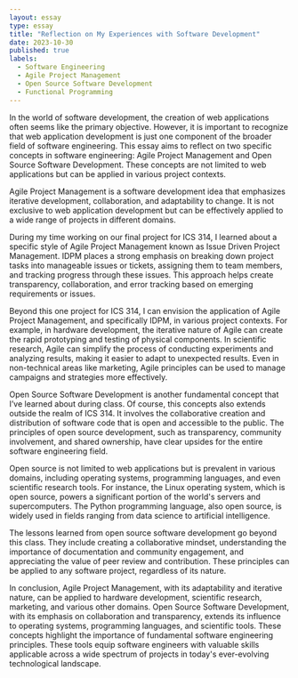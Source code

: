 ```yaml
---
layout: essay
type: essay
title: "Reflection on My Experiences with Software Development"
date: 2023-10-30
published: true
labels:
  - Software Engineering
  - Agile Project Management
  - Open Source Software Development
  - Functional Programming
---
```


In the world of software development, the creation of web applications often seems like the primary objective. However, it is important to recognize that web application development is just one component of the broader field of software engineering. This essay aims to reflect on two specific concepts in software engineering: Agile Project Management and Open Source Software Development. These concepts are not limited to web applications but can be applied in various project contexts.

Agile Project Management is a software development idea that emphasizes iterative development, collaboration, and adaptability to change. It is not exclusive to web application development but can be effectively applied to a wide range of projects in different domains.

During my time working on our final project for ICS 314, I learned about a specific style of Agile Project Management known as Issue Driven Project Management. IDPM places a strong emphasis on breaking down project tasks into manageable issues or tickets, assigning them to team members, and tracking progress through these issues. This approach helps create transparency, collaboration, and error tracking based on emerging requirements or issues.

Beyond this one project for ICS 314, I can envision the application of Agile Project Management, and specifically IDPM, in various project contexts. For example, in hardware development, the iterative nature of Agile can create the rapid prototyping and testing of physical components. In scientific research, Agile can simplify the process of conducting experiments and analyzing results, making it easier to adapt to unexpected results. Even in non-technical areas like marketing, Agile principles can be used to manage campaigns and strategies more effectively.

Open Source Software Development is another fundamental concept that I’ve learned about during class. Of course, this concepts also extends outside the realm of ICS 314. It involves the collaborative creation and distribution of software code that is open and accessible to the public. The principles of open source development, such as transparency, community involvement, and shared ownership, have clear upsides for the entire software engineering field.

Open source is not limited to web applications but is prevalent in various domains, including operating systems, programming languages, and even scientific research tools. For instance, the Linux operating system, which is open source, powers a significant portion of the world's servers and supercomputers. The Python programming language, also open source, is widely used in fields ranging from data science to artificial intelligence.

The lessons learned from open source software development go beyond this class. They include creating a collaborative mindset, understanding the importance of documentation and community engagement, and appreciating the value of peer review and contribution. These principles can be applied to any software project, regardless of its nature.



In conclusion, Agile Project Management, with its adaptability and iterative nature, can be applied to hardware development, scientific research, marketing, and various other domains. Open Source Software Development, with its emphasis on collaboration and transparency, extends its influence to operating systems, programming languages, and scientific tools. These concepts highlight the importance of fundamental software engineering principles. These tools equip software engineers with valuable skills applicable across a wide spectrum of projects in today's ever-evolving technological landscape.








